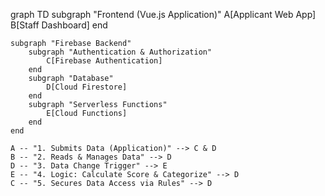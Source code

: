 graph TD
    subgraph "Frontend (Vue.js Application)"
        A[Applicant Web App]
        B[Staff Dashboard]
    end

    subgraph "Firebase Backend"
        subgraph "Authentication & Authorization"
            C[Firebase Authentication]
        end
        subgraph "Database"
            D[Cloud Firestore]
        end
        subgraph "Serverless Functions"
            E[Cloud Functions]
        end
    end

    A -- "1. Submits Data (Application)" --> C & D
    B -- "2. Reads & Manages Data" --> D
    D -- "3. Data Change Trigger" --> E
    E -- "4. Logic: Calculate Score & Categorize" --> D
    C -- "5. Secures Data Access via Rules" --> D
